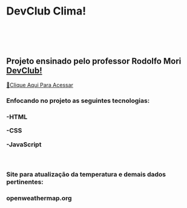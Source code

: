 <h1> DevClub Clima! <h1>
<br>
<img src="">
<br>
<h2>Projeto ensinado pelo professor Rodolfo Mori <a href="https://rodolfomori.com.br/devclub">DevClub!</a></h2>

[🔗Clique Aqui Para Acessar](https://viniferalbuquerque.github.io/ProjetoDevClubClima/)
<br>
 
<h3>Enfocando no projeto as seguintes tecnologias:<h3>
<p>-HTML<p>
<p>-CSS<p>
<p>-JavaScript<p>
<br>
<h3>Site para atualização da temperatura e demais dados pertinentes:<h3>
<p>openweathermap.org<p>
